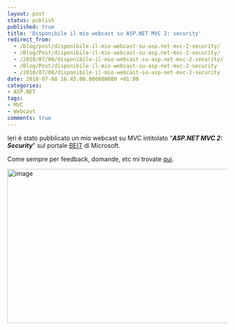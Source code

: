 ```yaml
---
layout: post
status: publish
published: true
title: 'Disponibile il mio webcast su ASP.NET MVC 2: security'
redirect_from: 
  - /blog/post/disponibile-il-mio-webcast-su-asp.net-mvc-2-security/
  - /Blog/Post/disponibile-il-mio-webcast-su-asp.net-mvc-2-security/
  - /2010/07/08/disponibile-il-mio-webcast-su-asp.net-mvc-2-security/
  - /Blog/Post/disponibile-il-mio-webcast-su-asp-net-mvc-2-security
  - /2010/07/08/disponibile-il-mio-webcast-su-asp-net-mvc-2-security
date: 2010-07-08 16:45:00.000000000 +01:00
categories:
- ASP.NET
tags:
- MVC
- Webcast
comments: true
---
```

<p>
	Ieri &egrave; stato pubblicato un mio webcast su MVC intitolato &ldquo;<strong><em>ASP.NET MVC 2: Security</em></strong>&rdquo; sul portale <a href="http://www.microsoft.com/italy/beit/Default.aspx">BEIT</a> di Microsoft.</p>
<p>
	Come sempre per feedback, domande, etc mi trovate <a href="http://tostring.it/Contacts">qui</a>.</p>
<p>
	<a href="http://www.microsoft.com/italy/beit/Generic.aspx?video=ec69a15a-27ba-432c-8445-a698731c7825" rel="nofollow" target="_blank" title="Webcast ASP.NET MVC 2: security"><img alt="image" border="0" class="wlDisabledImage" height="352" src="http://tostring.it/UserFiles/imperugo/image_3.png" style="border-bottom: 0px; border-left: 0px; display: inline; border-top: 0px; border-right: 0px" title="image" width="565" /></a></p>
